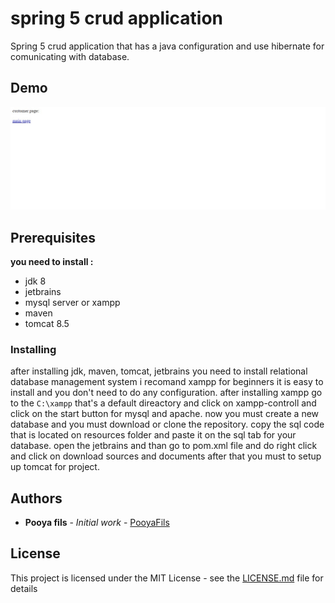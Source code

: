  # spring 5 crud application 
 Spring 5 crud application that has a java configuration and use hibernate for comunicating with database.
 ## Demo
![Farmers Market Finder Demo](readme/demo.gif)

## Prerequisites
**you need to install :**

- jdk 8
- jetbrains
- mysql server or xampp
- maven
- tomcat 8.5
### Installing
after installing jdk, maven, tomcat, jetbrains you need to install relational database management system i recomand xampp for beginners it is easy to install and you don't need to do any configuration. after installing xampp go to the `C:\xampp` that's a default direactory and click on xampp-controll and click on the start button for mysql and apache. now you must create a new database and you must download or clone the repository. copy the sql code that is located on resources folder and paste it on the  sql tab for your database. open the jetbrains and than go to pom.xml file and do right click and click on download sources and documents after that you must to setup up  tomcat for project.
## Authors
* **Pooya fils** - *Initial work* - [PooyaFils](https://github.com/pooyafils)
## License
This project is licensed under the MIT License - see the [LICENSE.md](LICENSE.md) file for details
